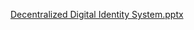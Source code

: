 [Decentralized Digital Identity System.pptx](https://github.com/user-attachments/files/18026713/Decentralized.Digital.Identity.System.pptx)
